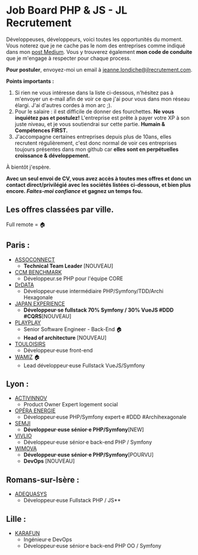 # Job Board PHP & JS - JL Recrutement

Développeuses, développeurs, voici toutes les opportunités du moment. Vous noterez que je ne cache pas le nom des entreprises comme indiqué dans mon <a href="https://medium.com/@jlondiche/jarr%C3%AAte-le-recrutement-propri%C3%A9taire-je-d%C3%A9marre-l-open-source-6e33463aec9">post Medium</a>. Vous y trouverez également **mon code de conduite** que je m'engage à respecter pour chaque process.

**Pour postuler**, envoyez-moi un email à <a href="mailto:jeanne.londiche@jlrecrutement.com">jeanne.londiche@jlrecrutement.com</a>.

**Points importants :** 
1. Si rien ne vous intéresse dans la liste ci-dessous, n'hésitez pas à m'envoyer un e-mail afin de voir ce que j'ai pour vous dans mon réseau élargi. J'ai d'autres cordes à mon arc ;).
2. Pour le salaire : il est difficile de donner des fourchettes. **Ne vous inquiétez pas et postulez!** L'entreprise est prête à payer votre XP à son juste niveau, et je vous soutiendrai sur cette partie. **Humain & Compétences FIRST.**
3. J'accompagne certaines entreprises depuis plus de 10ans, elles recrutent régulièrement, c'est donc normal de voir ces entreprises toujours présentes dans mon github car **elles sont en perpétuelles croissance & développement.**

À bientôt j'espère.

**Avec un seul envoi de CV, vous avez accès à toutes mes offres et donc un contact direct/privilégié avec les sociétés listées ci-dessous, et bien plus encore. _Faites-moi confiance_ et gagnez un temps fou.**


## Les offres classées par ville.
Full remote = 🏠

## Paris : 

- [ASSOCONNECT](ASSOOONNECT.md)
	- **Technical Team Leader** [NOUVEAU] 
- [CCM BENCHMARK](CCM_BENCHMARK.md)
	- Développeur.se PHP pour l'équipe CORE
- [DrDATA](DrDATA.md)
	- Développeur·euse intermédiaire PHP/Symfony/TDD/Archi Hexagonale
- [JAPAN EXPERIENCE](JAPAN_EXPERIENCE.md)
	- **Développeur·se fullstack 70% Symfony / 30% VueJS #DDD #CQRS**[NOUVEAU] 
- [PLAYPLAY](PLAYPLAY.md)
	- Senior Software Engineer - Back-End 🏠
	- **Head of architecture** [NOUVEAU] 
- [TOULOISIRS](TOULOISIRS.md)
	- Développeur·euse front-end
- [WAMIZ](WAMIZ.md) 🏠
	- Lead développeur·euse Fullstack VueJS/Symfony


## Lyon : 

- [ACTIVINNOV](ACTIVINNOV.md)
	- Product Owner Expert logement social
- [OPÉRA ENERGIE](OPERA_ENERGIE.md)
	- Développeur·euse PHP/Symfony expert·e #DDD #Archihexagonale
- [SEMJI](SEMJI.md)
	- **Développeur·euse sénior·e PHP/Symfony**[NEW]
- [VIVLIO](VIVLIO.md)
	- Développeur·euse sénior·e back-end PHP / Symfony
- [WIMOVA](WIMOVA.md)
	- **Développeur·euse sénior·e PHP/Symfony**[POURVU]
	- **DevOps** [NOUVEAU]

## Romans-sur-Isère :

 - [ADEQUASYS](ADEQUASYS.md)
 	- Développeur·euse Fullstack PHP / JS**


## Lille : 

- [KARAFUN](KARAFUN.md)
	- Ingénieur·e DevOps
	- Développeur·euse sénior·e back-end PHP OO / Symfony


